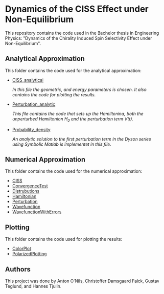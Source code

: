 # Dynamics of the CISS Effect under Non-Equilibrium

This repository contains the code used in the Bachelor thesis in Engineering Physics: "Dynamics of the Chirality Induced Spin
Selectivity Effect under Non-Equilibrium".


## Analytical Approximation
This folder contains the code used for the analytical approximation:
  * [CISS_analytical](https://github.com/antononils/Dynamics-of-the-CISS-Effect-under-Non-Equilibrium/blob/main/Analytical%20Approximation/CISS_analytical.m)

    _In this file the geometric, and energy parameters is chosen. It also contains the code for plotting the results._
  * [Perturbation_analytic](https://github.com/antononils/Dynamics-of-the-CISS-Effect-under-Non-Equilibrium/blob/main/Analytical%20Approximation/Perturbation_analytic.m)

    _This file contains the code that sets up the Hamiltonina, both the unperturbed Hamiltonion H<sub>0</sub> and the perturbation term V(t)._
  * [Probability_density](https://github.com/antononils/Dynamics-of-the-CISS-Effect-under-Non-Equilibrium/blob/main/Analytical%20Approximation/Probability_density.m)

    _An analytic solution to the first perturbation term in the Dyson series using Symbolic Matlab is implementet in this file._

## Numerical Approximation
This folder contains the code used for the numerical approximation:
  * [CISS](https://github.com/antononils/Dynamics-of-the-CISS-Effect-under-Non-Equilibrium/blob/main/Numerical%20Approximation/CISS.m)
  * [ConvergenceTest](https://github.com/antononils/Dynamics-of-the-CISS-Effect-under-Non-Equilibrium/blob/main/Numerical%20Approximation/ConvergenceTest.m)
  * [Distrubutions](https://github.com/antononils/Dynamics-of-the-CISS-Effect-under-Non-Equilibrium/blob/main/Numerical%20Approximation/Distributions.m)
  * [Hamiltonian](https://github.com/antononils/Dynamics-of-the-CISS-Effect-under-Non-Equilibrium/blob/main/Numerical%20Approximation/Hamiltonian.m)
  * [Perturbation](https://github.com/antononils/Dynamics-of-the-CISS-Effect-under-Non-Equilibrium/blob/main/Numerical%20Approximation/Perturbation.m)
  * [Wavefunction](https://github.com/antononils/Dynamics-of-the-CISS-Effect-under-Non-Equilibrium/blob/main/Numerical%20Approximation/Wavefunction.m)
  * [WavefunctionWithErrors](https://github.com/antononils/Dynamics-of-the-CISS-Effect-under-Non-Equilibrium/blob/main/Numerical%20Approximation/WavefunctionWithErrors.m)

## Plotting 
This folder contains the code used for plotting the results:
  * [ColorPlot](https://github.com/antononils/Dynamics-of-the-CISS-Effect-under-Non-Equilibrium/blob/main/Plotting/ColorPlot.m)
  * [PolarizedPlotting](https://github.com/antononils/Dynamics-of-the-CISS-Effect-under-Non-Equilibrium/blob/main/Plotting/PolarizedPlotting.m)



## Authors 
This project was done by Anton O'Nils, Christoffer Damsgaard Falck, Gustav Teglund, and Hannes Tjulin.
